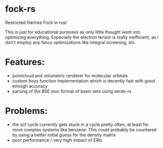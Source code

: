 # fock-rs
Restricted Hartree Fock in rust

This is just for educational purposes as only little thought went into optimizing everything. Especially 
the electron tensor is really inefficient, as I don't employ any fancy optimizations like integral screening, etc.

# Features:
- pointcloud and volumetric renderer for molecular orbitals
- custom boys function implementation which is decently fast with good enough accuracy
- parsing of the BSE json format of basis sets using serde-rs

# Problems:
- the scf cycle currently gets stuck in a cycle pretty often, at least for more complex systems like benzene. This could probably be countered by using a better initial guess for the density matrix
- poor performance / very high impact of ERIs
